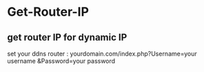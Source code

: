 # Get-Router-IP
## get router IP for dynamic IP

set your ddns router : yourdomain.com/index.php?Username=your username &Password=your password 

